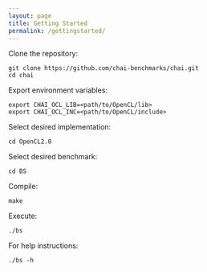 ```yaml
---
layout: page
title: Getting Started
permalink: /gettingstarted/
---
```


  Clone the repository:

  ```
  git clone https://github.com/chai-benchmarks/chai.git
  cd chai
  ```

  Export environment variables:

  ```
  export CHAI_OCL_LIB=<path/to/OpenCL/lib>
  export CHAI_OCL_INC=<path/to/OpenCL/include>
  ```

  Select desired implementation:

  ```
  cd OpenCL2.0
  ```

  Select desired benchmark:

  ```
  cd BS
  ```

  Compile:

  ```
  make
  ```

  Execute:

  ```
  ./bs
  ```

  For help instructions:

  ```
  ./bs -h
  ```


